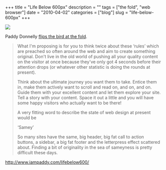 +++
title = "Life Below 600px"
description = ""
tags = ["the fold", "web browser"]
date = "2010-04-02"
categories = ["blog"]
slug = "life-below-600px"
+++



  <div class="notebook-screenshot"><a href="http://www.iampaddy.com/lifebelow600/"><img src="//media.konigi.com/bluga/wt4bb5f8925942a_large.jpg"/></a></div><p>Paddy Donnelly <a href="http://www.iampaddy.com/lifebelow600/">flips the bird at the fold</a>.</p>

<p><blockquote>What I'm proposing is for you to think twice about these ‘rules’ which are preached so often around the web and aim to create something original. Don't live in the old world of pushing all your quality content on the visitor at once because they've only got 4 seconds before their attention drops (or whatever other statistic is doing the rounds at present).</p>

<p>Think about the ultimate journey you want them to take. Entice them in, make them actively want to scroll and read on, and on, and on. Guide them with your excellent content and let them explore your site. Tell a story with your content. Space it out a little and you will have some happy visitors who actually want to be there!</p>

<p>A very fitting word to describe the state of web design at present would be</p>

<p>‘Samey’</p>

<p>So many sites have the same, big header, big fat call to action buttons, a sidebar, a big fat footer and the letterpress effect scattered about. Finding a bit of originality in the sea of sameyness is pretty difficult these days. </blockquote></p>

    
  <a href="http://www.iampaddy.com/lifebelow600/">http://www.iampaddy.com/lifebelow600/</a>
